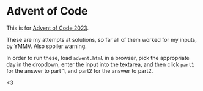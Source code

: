 # Advent of Code

This is for [Advent of Code 2023](https://adventofcode.com/2023).

These are my attempts at solutions, so far all of them worked for my inputs, by YMMV.  Also spoiler warning.

In order to run these, load `advent.html` in a browser, pick the appropriate day in the dropdown, enter the input into the textarea, and then click `part1` for the answer to part 1, and part2 for the answer to part2.

<3
